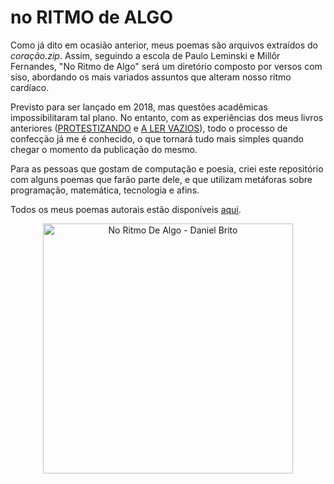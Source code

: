 # no RITMO de ALGO

Como já dito em ocasião anterior, meus poemas são arquivos extraídos do _coração.zip_. Assim, seguindo a escola de Paulo Leminski e Millôr Fernandes, "No Ritmo de Algo" será um diretório composto por versos com siso, abordando os mais variados assuntos que alteram nosso ritmo cardíaco.

Previsto para ser lançado em 2018, mas questões acadêmicas impossibilitaram tal plano. No entanto, com as experiências dos meus livros anteriores ([PROTESTIZANDO](http://daniel-brito.blogspot.com/p/protestizando_11.html) e [A LER VAZIOS](http://daniel-brito.blogspot.com/p/a-ler-vazios_11.html)), todo o processo de confecção já me é conhecido, o que tornará tudo mais simples quando chegar o momento da publicação do mesmo.

Para as pessoas que gostam de computação e poesia, criei este repositório com alguns poemas que farão parte dele, e que utilizam metáforas sobre programação, matemática, tecnologia e afins.

Todos os meus poemas autorais estão disponíveis [aqui](http://daniel-brito.blogspot.com.br/p/poemas-autorais_11.html).

<div align="center">
<img alt="No Ritmo De Algo - Daniel Brito" src="https://danielbrito.github.io/assets/img/no-ritmo-de-algo.jpg" width="400px"/>
</div>
